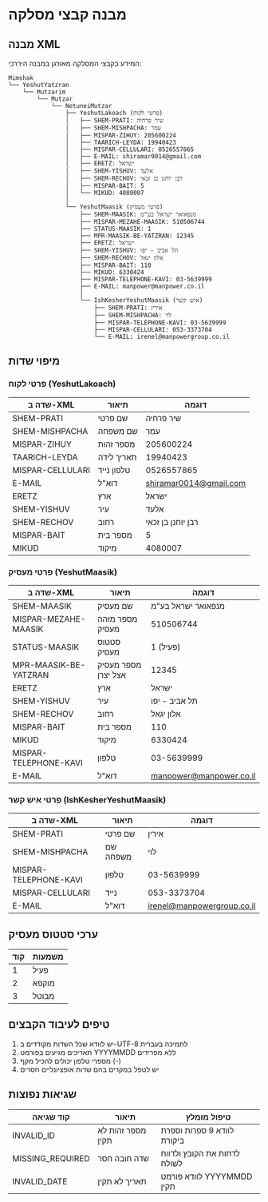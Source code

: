 # מבנה קבצי מסלקה

## מבנה XML
המידע בקבצי המסלקה מאורגן במבנה היררכי:

```
Mimshak
└── YeshutYatzran
    └── Mutzarim
        └── Mutzar
            └── NetuneiMutzar
                ├── YeshutLakoach (פרטי לקוח)
                │   ├── SHEM-PRATI: שיר פרחיה
                │   ├── SHEM-MISHPACHA: עמר
                │   ├── MISPAR-ZIHUY: 205600224
                │   ├── TAARICH-LEYDA: 19940423
                │   ├── MISPAR-CELLULARI: 0526557865
                │   ├── E-MAIL: shiramar0014@gmail.com
                │   ├── ERETZ: ישראל
                │   ├── SHEM-YISHUV: אלעד
                │   ├── SHEM-RECHOV: רבן יוחנן בן זכאי
                │   ├── MISPAR-BAIT: 5
                │   └── MIKUD: 4080007
                │
                └── YeshutMaasik (פרטי מעסיק)
                    ├── SHEM-MAASIK: מנפאואר ישראל בע"מ
                    ├── MISPAR-MEZAHE-MAASIK: 510506744
                    ├── STATUS-MAASIK: 1
                    ├── MPR-MAASIK-BE-YATZRAN: 12345
                    ├── ERETZ: ישראל
                    ├── SHEM-YISHUV: תל אביב - יפו
                    ├── SHEM-RECHOV: אלון יגאל
                    ├── MISPAR-BAIT: 110
                    ├── MIKUD: 6330424
                    ├── MISPAR-TELEPHONE-KAVI: 03-5639999
                    ├── E-MAIL: manpower@manpower.co.il
                    │
                    └── IshKesherYeshutMaasik (איש קשר)
                        ├── SHEM-PRATI: אירין
                        ├── SHEM-MISHPACHA: לוי
                        ├── MISPAR-TELEPHONE-KAVI: 03-5639999
                        ├── MISPAR-CELLULARI: 053-3373704
                        └── E-MAIL: irenel@manpowergroup.co.il

```

## מיפוי שדות

### פרטי לקוח (YeshutLakoach)
| שדה ב-XML | תיאור | דוגמה |
|-----------|--------|--------|
| SHEM-PRATI | שם פרטי | שיר פרחיה |
| SHEM-MISHPACHA | שם משפחה | עמר |
| MISPAR-ZIHUY | מספר זהות | 205600224 |
| TAARICH-LEYDA | תאריך לידה | 19940423 |
| MISPAR-CELLULARI | טלפון נייד | 0526557865 |
| E-MAIL | דוא"ל | shiramar0014@gmail.com |
| ERETZ | ארץ | ישראל |
| SHEM-YISHUV | עיר | אלעד |
| SHEM-RECHOV | רחוב | רבן יוחנן בן זכאי |
| MISPAR-BAIT | מספר בית | 5 |
| MIKUD | מיקוד | 4080007 |

### פרטי מעסיק (YeshutMaasik)
| שדה ב-XML | תיאור | דוגמה |
|-----------|--------|--------|
| SHEM-MAASIK | שם מעסיק | מנפאואר ישראל בע"מ |
| MISPAR-MEZAHE-MAASIK | מספר מזהה מעסיק | 510506744 |
| STATUS-MAASIK | סטטוס מעסיק | 1 (פעיל) |
| MPR-MAASIK-BE-YATZRAN | מספר מעסיק אצל יצרן | 12345 |
| ERETZ | ארץ | ישראל |
| SHEM-YISHUV | עיר | תל אביב - יפו |
| SHEM-RECHOV | רחוב | אלון יגאל |
| MISPAR-BAIT | מספר בית | 110 |
| MIKUD | מיקוד | 6330424 |
| MISPAR-TELEPHONE-KAVI | טלפון | 03-5639999 |
| E-MAIL | דוא"ל | manpower@manpower.co.il |

### פרטי איש קשר (IshKesherYeshutMaasik)
| שדה ב-XML | תיאור | דוגמה |
|-----------|--------|--------|
| SHEM-PRATI | שם פרטי | אירין |
| SHEM-MISHPACHA | שם משפחה | לוי |
| MISPAR-TELEPHONE-KAVI | טלפון | 03-5639999 |
| MISPAR-CELLULARI | נייד | 053-3373704 |
| E-MAIL | דוא"ל | irenel@manpowergroup.co.il |

## ערכי סטטוס מעסיק
| קוד | משמעות |
|-----|---------|
| 1 | פעיל |
| 2 | מוקפא |
| 3 | מבוטל | 

## טיפים לעיבוד הקבצים
1. יש לוודא שכל השדות מקודדים ב-UTF-8 לתמיכה בעברית
2. תאריכים מגיעים בפורמט YYYYMMDD ללא מפרידים
3. מספרי טלפון יכולים להכיל מקף (-)
4. יש לטפל במקרים בהם שדות אופציונליים חסרים

## שגיאות נפוצות
| קוד שגיאה | תיאור | טיפול מומלץ |
|-----------|--------|-------------|
| INVALID_ID | מספר זהות לא תקין | לוודא 9 ספרות וספרת ביקורת |
| MISSING_REQUIRED | שדה חובה חסר | לדחות את הקובץ ולדווח לשולח |
| INVALID_DATE | תאריך לא תקין | לוודא פורמט YYYYMMDD תקין |